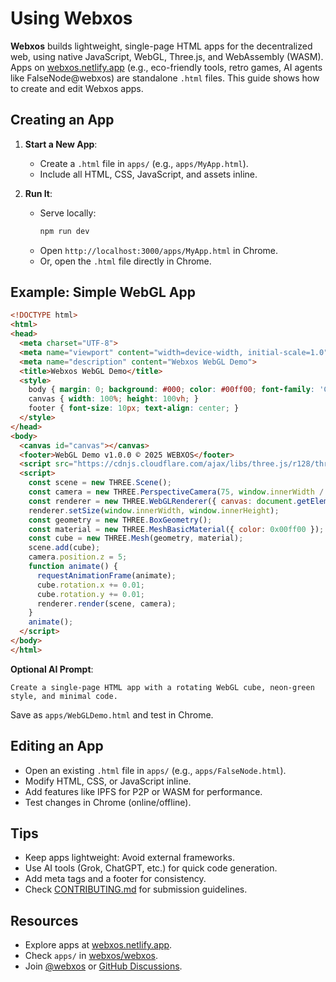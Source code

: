 # Using Webxos

**Webxos** builds lightweight, single-page HTML apps for the decentralized web, using native JavaScript, WebGL, Three.js, and WebAssembly (WASM). Apps on [webxos.netlify.app](https://webxos.netlify.app) (e.g., eco-friendly tools, retro games, AI agents like FalseNode@webxos) are standalone `.html` files. This guide shows how to create and edit Webxos apps.

## Creating an App

1. **Start a New App**:
   - Create a `.html` file in `apps/` (e.g., `apps/MyApp.html`).
   - Include all HTML, CSS, JavaScript, and assets inline.

2. **Run It**:
   - Serve locally:
     ```bash
     npm run dev
     ```
   - Open `http://localhost:3000/apps/MyApp.html` in Chrome.
   - Or, open the `.html` file directly in Chrome.

## Example: Simple WebGL App

```html
<!DOCTYPE html>
<html>
<head>
  <meta charset="UTF-8">
  <meta name="viewport" content="width=device-width, initial-scale=1.0">
  <meta name="description" content="Webxos WebGL Demo">
  <title>Webxos WebGL Demo</title>
  <style>
    body { margin: 0; background: #000; color: #00ff00; font-family: 'Courier New', monospace; }
    canvas { width: 100%; height: 100vh; }
    footer { font-size: 10px; text-align: center; }
  </style>
</head>
<body>
  <canvas id="canvas"></canvas>
  <footer>WebGL Demo v1.0.0 © 2025 WEBXOS</footer>
  <script src="https://cdnjs.cloudflare.com/ajax/libs/three.js/r128/three.min.js"></script>
  <script>
    const scene = new THREE.Scene();
    const camera = new THREE.PerspectiveCamera(75, window.innerWidth / window.innerHeight, 0.1, 1000);
    const renderer = new THREE.WebGLRenderer({ canvas: document.getElementById('canvas') });
    renderer.setSize(window.innerWidth, window.innerHeight);
    const geometry = new THREE.BoxGeometry();
    const material = new THREE.MeshBasicMaterial({ color: 0x00ff00 });
    const cube = new THREE.Mesh(geometry, material);
    scene.add(cube);
    camera.position.z = 5;
    function animate() {
      requestAnimationFrame(animate);
      cube.rotation.x += 0.01;
      cube.rotation.y += 0.01;
      renderer.render(scene, camera);
    }
    animate();
  </script>
</body>
</html>
```

**Optional AI Prompt**:
```
Create a single-page HTML app with a rotating WebGL cube, neon-green style, and minimal code.
```

Save as `apps/WebGLDemo.html` and test in Chrome.

## Editing an App

- Open an existing `.html` file in `apps/` (e.g., `apps/FalseNode.html`).
- Modify HTML, CSS, or JavaScript inline.
- Add features like IPFS for P2P or WASM for performance.
- Test changes in Chrome (online/offline).

## Tips

- Keep apps lightweight: Avoid external frameworks.
- Use AI tools (Grok, ChatGPT, etc.) for quick code generation.
- Add meta tags and a footer for consistency.
- Check [CONTRIBUTING.md](CONTRIBUTING.md) for submission guidelines.

## Resources

- Explore apps at [webxos.netlify.app](https://webxos.netlify.app).
- Check `apps/` in [webxos/webxos](https://github.com/webxos/webxos).
- Join [@webxos](https://x.com/webxos) or [GitHub Discussions](https://github.com/webxos/webxos/discussions).
